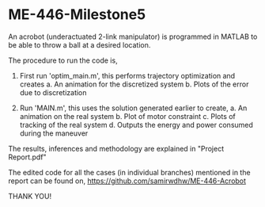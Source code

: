 # ME-446-Milestone5

An acrobot (underactuated 2-link manipulator) is programmed in MATLAB to be able to throw a ball at a desired location.

The procedure to run the code is, 

1. First run 'optim_main.m', this performs trajectory optimization and creates
	a. An animation for the discretized system
	b. Plots of the error due to discretization

2. Run 'MAIN.m', this uses the solution generated earlier to create,
	a. An animation on the real system
	b. Plot of motor constraint
	c. Plots of tracking of the real system
	d. Outputs the energy and power consumed during the maneuver

The results, inferences and methodology are explained in "Project Report.pdf"

The edited code for all the cases (in individual branches) mentioned in the report can be found on,
https://github.com/samirwdhw/ME-446-Acrobot

THANK YOU!

